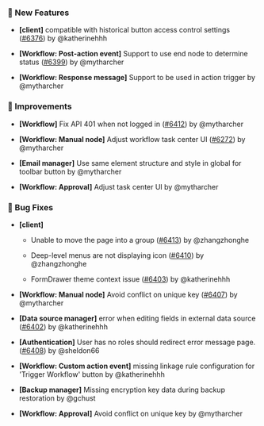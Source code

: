### 🎉 New Features

- **[client]** compatible with historical button access control settings ([#6376](https://github.com/nocobase/nocobase/pull/6376)) by @katherinehhh

- **[Workflow: Post-action event]** Support to use end node to determine status ([#6399](https://github.com/nocobase/nocobase/pull/6399)) by @mytharcher

- **[Workflow: Response message]** Support to be used in action trigger by @mytharcher

### 🚀 Improvements

- **[Workflow]** Fix API 401 when not logged in ([#6412](https://github.com/nocobase/nocobase/pull/6412)) by @mytharcher

- **[Workflow: Manual node]** Adjust workflow task center UI ([#6272](https://github.com/nocobase/nocobase/pull/6272)) by @mytharcher

- **[Email manager]** Use same element structure and style in global for toolbar button by @mytharcher

- **[Workflow: Approval]** Adjust task center UI by @mytharcher

### 🐛 Bug Fixes

- **[client]**
  - Unable to move the page into a group ([#6413](https://github.com/nocobase/nocobase/pull/6413)) by @zhangzhonghe

  - Deep-level menus are not displaying icon ([#6410](https://github.com/nocobase/nocobase/pull/6410)) by @zhangzhonghe

  - FormDrawer theme context issue ([#6403](https://github.com/nocobase/nocobase/pull/6403)) by @katherinehhh

- **[Workflow: Manual node]** Avoid conflict on unique key ([#6407](https://github.com/nocobase/nocobase/pull/6407)) by @mytharcher

- **[Data source manager]** error when editing fields in external data source ([#6402](https://github.com/nocobase/nocobase/pull/6402)) by @katherinehhh

- **[Authentication]** User has no roles should redirect error message page. ([#6408](https://github.com/nocobase/nocobase/pull/6408)) by @sheldon66

- **[Workflow: Custom action event]** missing linkage rule configuration for 'Trigger Workflow' button by @katherinehhh

- **[Backup manager]** Missing encryption key data during backup restoration by @gchust

- **[Workflow: Approval]** Avoid conflict on unique key by @mytharcher

